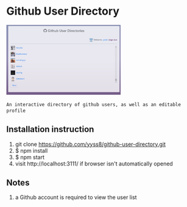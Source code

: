 # Github User Directory

<img src="https://github.com/yyss8/github-user-directory/blob/dev/demo/demo-screenshot.png?raw=true" width="300">

    An interactive directory of github users, as well as an editable profile

## Installation instruction

1. git clone https://github.com/yyss8/github-user-directory.git
2. $ npm install
3. $ npm start
4. visit http://localhost:3111/ if browser isn't automatically opened 

## Notes

1. a Github account is required to view the user list